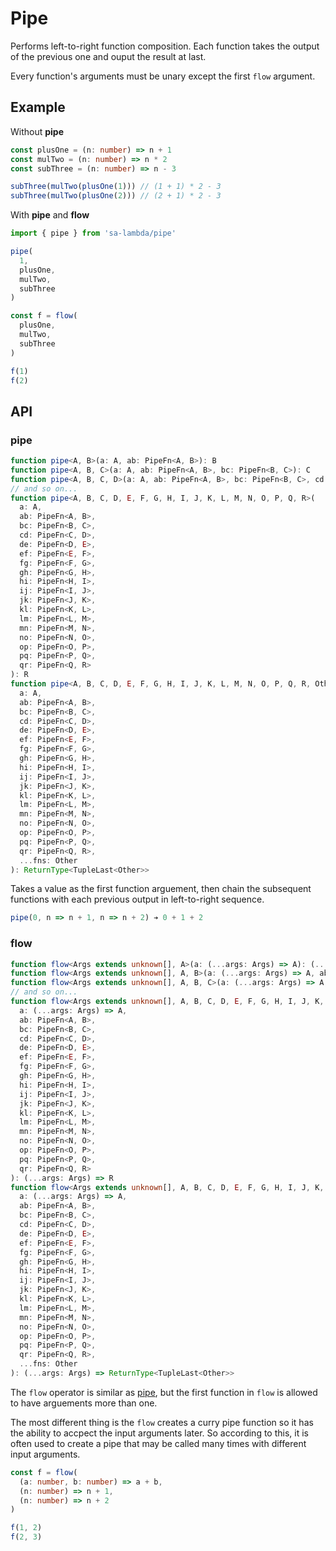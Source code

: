 # Pipe

Performs left-to-right function composition. Each function takes the output of the previous one and ouput the result at last.

Every function's arguments must be unary except the first `flow` argument.

## Example

Without **pipe**

```ts
const plusOne = (n: number) => n + 1
const mulTwo = (n: number) => n * 2
const subThree = (n: number) => n - 3

subThree(mulTwo(plusOne(1))) // (1 + 1) * 2 - 3
subThree(mulTwo(plusOne(2))) // (2 + 1) * 2 - 3
```

With **pipe** and **flow**

```ts
import { pipe } from 'sa-lambda/pipe'

pipe(
  1,
  plusOne,
  mulTwo,
  subThree
)

const f = flow(
  plusOne,
  mulTwo,
  subThree
)

f(1)
f(2)
```

## API

### pipe

```ts
function pipe<A, B>(a: A, ab: PipeFn<A, B>): B
function pipe<A, B, C>(a: A, ab: PipeFn<A, B>, bc: PipeFn<B, C>): C
function pipe<A, B, C, D>(a: A, ab: PipeFn<A, B>, bc: PipeFn<B, C>, cd: PipeFn<C, D>): D
// and so on...
function pipe<A, B, C, D, E, F, G, H, I, J, K, L, M, N, O, P, Q, R>(
  a: A,
  ab: PipeFn<A, B>,
  bc: PipeFn<B, C>,
  cd: PipeFn<C, D>,
  de: PipeFn<D, E>,
  ef: PipeFn<E, F>,
  fg: PipeFn<F, G>,
  gh: PipeFn<G, H>,
  hi: PipeFn<H, I>,
  ij: PipeFn<I, J>,
  jk: PipeFn<J, K>,
  kl: PipeFn<K, L>,
  lm: PipeFn<L, M>,
  mn: PipeFn<M, N>,
  no: PipeFn<N, O>,
  op: PipeFn<O, P>,
  pq: PipeFn<P, Q>,
  qr: PipeFn<Q, R>
): R
function pipe<A, B, C, D, E, F, G, H, I, J, K, L, M, N, O, P, Q, R, Other extends PipeFn<any, any>[]>(
  a: A,
  ab: PipeFn<A, B>,
  bc: PipeFn<B, C>,
  cd: PipeFn<C, D>,
  de: PipeFn<D, E>,
  ef: PipeFn<E, F>,
  fg: PipeFn<F, G>,
  gh: PipeFn<G, H>,
  hi: PipeFn<H, I>,
  ij: PipeFn<I, J>,
  jk: PipeFn<J, K>,
  kl: PipeFn<K, L>,
  lm: PipeFn<L, M>,
  mn: PipeFn<M, N>,
  no: PipeFn<N, O>,
  op: PipeFn<O, P>,
  pq: PipeFn<P, Q>,
  qr: PipeFn<Q, R>,
  ...fns: Other
): ReturnType<TupleLast<Other>>
```

Takes a value as the first function arguement, then chain the subsequent functions with each previous output in left-to-right sequence.

```ts
pipe(0, n => n + 1, n => n + 2) ➔ 0 + 1 + 2
```

### flow

```ts
function flow<Args extends unknown[], A>(a: (...args: Args) => A): (...args: Args) => A
function flow<Args extends unknown[], A, B>(a: (...args: Args) => A, ab: PipeFn<A, B>): (...args: Args) => B
function flow<Args extends unknown[], A, B, C>(a: (...args: Args) => A, ab: PipeFn<A, B>, bc: PipeFn<B, C>): (...args: Args) => C
// and so on...
function flow<Args extends unknown[], A, B, C, D, E, F, G, H, I, J, K, L, M, N, O, P, Q, R>(
  a: (...args: Args) => A,
  ab: PipeFn<A, B>,
  bc: PipeFn<B, C>,
  cd: PipeFn<C, D>,
  de: PipeFn<D, E>,
  ef: PipeFn<E, F>,
  fg: PipeFn<F, G>,
  gh: PipeFn<G, H>,
  hi: PipeFn<H, I>,
  ij: PipeFn<I, J>,
  jk: PipeFn<J, K>,
  kl: PipeFn<K, L>,
  lm: PipeFn<L, M>,
  mn: PipeFn<M, N>,
  no: PipeFn<N, O>,
  op: PipeFn<O, P>,
  pq: PipeFn<P, Q>,
  qr: PipeFn<Q, R>
): (...args: Args) => R
function flow<Args extends unknown[], A, B, C, D, E, F, G, H, I, J, K, L, M, N, O, P, Q, R, Other extends PipeFn<any, any>[]>(
  a: (...args: Args) => A,
  ab: PipeFn<A, B>,
  bc: PipeFn<B, C>,
  cd: PipeFn<C, D>,
  de: PipeFn<D, E>,
  ef: PipeFn<E, F>,
  fg: PipeFn<F, G>,
  gh: PipeFn<G, H>,
  hi: PipeFn<H, I>,
  ij: PipeFn<I, J>,
  jk: PipeFn<J, K>,
  kl: PipeFn<K, L>,
  lm: PipeFn<L, M>,
  mn: PipeFn<M, N>,
  no: PipeFn<N, O>,
  op: PipeFn<O, P>,
  pq: PipeFn<P, Q>,
  qr: PipeFn<Q, R>,
  ...fns: Other
): (...args: Args) => ReturnType<TupleLast<Other>>
```

The `flow` operator is similar as [pipe](#pipe), but the first function in `flow` is allowed to have arguements more than one.

The most different thing is the `flow` creates a curry pipe function so it has the ability to accpect the input arguments later.
So according to this, it is often used to create a pipe that may be called many times with different input arguments.

```ts
const f = flow(
  (a: number, b: number) => a + b,
  (n: number) => n + 1,
  (n: number) => n + 2
)

f(1, 2)
f(2, 3)
```